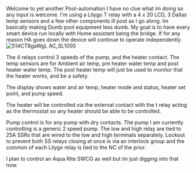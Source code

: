 Welcome to yet another Pool-automation
I have no clue what im doing so any input is welcome.  I'm using a Lilygo T relay with a 4 x 20 LCD, 3 Dallas temp sensors and a few other components ill post as I go along.  Im basically making Dumb pool equipment less dumb.  My goal is to have every smart device run locally with Home assistant being the bridge.  If for any reason HA goes down the device will continue to operate independently. 
![514CT8gaWgL _AC_SL1000_](https://github.com/user-attachments/assets/6623c8d6-98ed-4d80-a219-f4608857c9cc)

The 4 relays control 3 speeds of the pump, and the heater contact.  The temp sensors are for Ambient air temp, pre heater water temp and post heater water temp.  The post heater temp will just be used to monitor that the heater works, and be a safety.

The display shows water and air temp, heater mode and status, heater set point, and pump speed.

The heater will be controlled via the external contact with the t relay acting as the thermostat so any heater should be able to be controlled.

Pump control is for any pump with dry contacts. The pump I am currently controlling is a generic 2 speed pump.  The low and high relay are tied to 25A SSRs that are wired to the low and high terminals separately.  Lockout to prevent both SS relays closing at once is via an interlock group and the common of each Lilygo relay is tied to the NC of the prior.

I plan to control an Aqua Rite SWCG as well but im just digging into that now.
 

